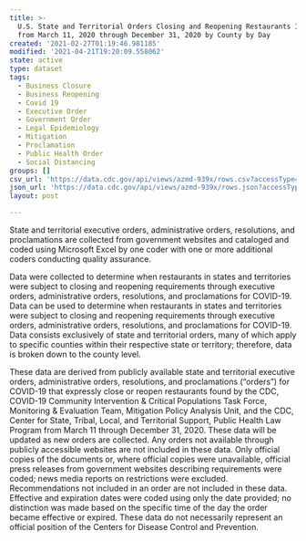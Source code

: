 ```yaml
---
title: >-
  U.S. State and Territorial Orders Closing and Reopening Restaurants Issued
  from March 11, 2020 through December 31, 2020 by County by Day
created: '2021-02-27T01:19:46.981185'
modified: '2021-04-21T19:20:09.558062'
state: active
type: dataset
tags:
  - Business Closure
  - Business Reopening
  - Covid 19
  - Executive Order
  - Government Order
  - Legal Epidemiology
  - Mitigation
  - Proclamation
  - Public Health Order
  - Social Distancing
groups: []
csv_url: 'https://data.cdc.gov/api/views/azmd-939x/rows.csv?accessType=DOWNLOAD'
json_url: 'https://data.cdc.gov/api/views/azmd-939x/rows.json?accessType=DOWNLOAD'
layout: post

---
```

State and territorial executive orders, administrative orders, resolutions, and proclamations are collected from government websites and cataloged and coded using Microsoft Excel by one coder with one or more additional coders conducting quality assurance.

Data were collected to determine when restaurants in states and territories were subject to closing and reopening requirements through executive orders, administrative orders, resolutions, and proclamations for COVID-19. Data can be used to determine when restaurants in states and territories were subject to closing and reopening requirements through executive orders, administrative orders, resolutions, and proclamations for COVID-19. Data consists exclusively of state and territorial orders, many of which apply to specific counties within their respective state or territory; therefore, data is broken down to the county level.

These data are derived from publicly available state and territorial executive orders, administrative orders, resolutions, and proclamations (“orders”) for COVID-19 that expressly close or reopen restaurants found by the CDC, COVID-19 Community Intervention & Critical Populations Task Force, Monitoring & Evaluation Team, Mitigation Policy Analysis Unit, and the CDC, Center for State, Tribal, Local, and Territorial Support, Public Health Law Program from March 11 through December 31, 2020.  These data will be updated as new orders are collected. Any orders not available through publicly accessible websites are not included in these data. Only official copies of the documents or, where official copies were unavailable, official press releases from government websites describing requirements were coded; news media reports on restrictions were excluded. Recommendations not included in an order are not included in these data. Effective and expiration dates were coded using only the date provided; no distinction was made based on the specific time of the day the order became effective or expired. These data do not necessarily represent an official position of the Centers for Disease Control and Prevention.

